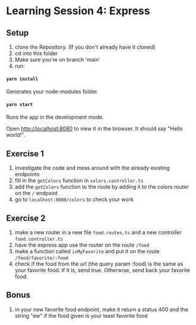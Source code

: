# Learning Session 4: Express

## Setup

1. clone the Repository. (If you don't already have it cloned)
2. cd into this folder
3. Make sure you're on branch 'main'
4. run:

#### `yarn install`

Generates your node-modules folder.

#### `yarn start`

Runs the app in the development mode.

Open [http://localhost:8080](http://localhost:8080) to view it in the browser. It should say "Hello world!".

## Exercise 1

1. investigate the code and mess around with the already existing endpoints
2. fill in the `getColors` function in `colors.controller.ts`
3. add the `getColors` function to the route by adding it to the colors router on the `/` endpoint
4. go to `localhost:8080/colors` to check your work

## Exercise 2

1. make a new router in a new file `food.routes.ts` and a new controller `food.controller.ts`
2. have the express app use the router on the route `/food`
3. make a function called `isMyFavorite` and put it on the route `/food/favorite/:food`
4. check if the food from the url (the query param :food) is the same as your favorite food. If it is, send true. Otherwise, send back your favorite food.

## Bonus

1. in your new favorite food endpoint, make it return a status 400 and the string "ew" if the food given is your least favorite food
